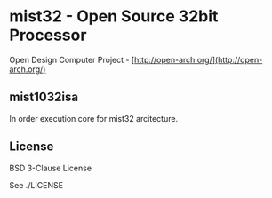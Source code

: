 mist32 - Open Source 32bit Processor
==================

Open Design Computer Project - [http://open-arch.org/](http://open-arch.org/)

mist1032isa
---
In order execution core for mist32 arcitecture.


License
---
BSD 3-Clause License

See ./LICENSE

